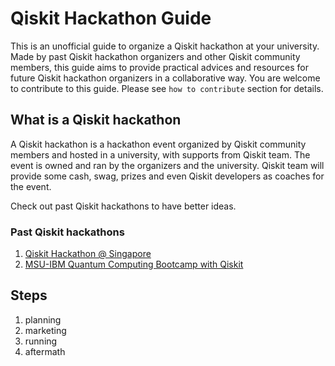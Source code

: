 # Qiskit Hackathon Guide

This is an unofficial guide to organize a Qiskit hackathon at your university. Made by past Qiskit hackathon organizers and other Qiskit community members, this guide aims to provide practical advices and resources for future Qiskit hackathon organizers in a collaborative way. You are welcome to contribute to this guide. Please see `how to contribute` section for details.

## What is a Qiskit hackathon
A Qiskit hackathon is a hackathon event organized by Qiskit community members and hosted in a university, with supports from Qiskit team. The event is owned and ran by the organizers and the university. Qiskit team will provide some cash, swag, prizes and even Qiskit developers as coaches for the event.

Check out past Qiskit hackathons to have better ideas.

### Past Qiskit hackathons
1. [Qiskit Hackathon @ Singapore]()
1. [MSU-IBM Quantum Computing Bootcamp with Qiskit]()

## Steps



1. planning
1. marketing
1. running
1. aftermath
